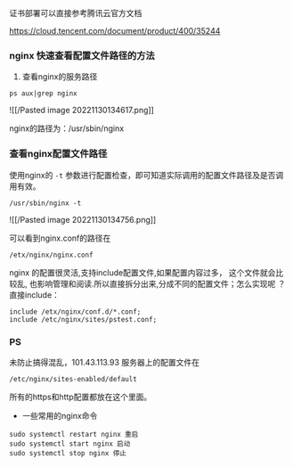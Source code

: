 证书部署可以直接参考腾讯云官方文档

https://cloud.tencent.com/document/product/400/35244

### nginx 快速查看配置文件路径的方法

1. 查看nginx的服务路径

```shell
ps aux|grep nginx
```

![[/Pasted image 20221130134617.png]]

nginx的路径为：/usr/sbin/nginx

### 查看nginx配置文件路径

使用nginx的 `-t` 参数进行配置检查，即可知道实际调用的配置文件路径及是否调用有效。

```shell
/usr/sbin/nginx -t
```

![[/Pasted image 20221130134756.png]]

可以看到nginx.conf的路径在

```
/etx/nginx/nginx.conf
```

nginx 的配置很灵活,支持include配置文件,如果配置内容过多， 这个文件就会比较乱, 也影响管理和阅读.所以直接拆分出来,分成不同的配置文件；怎么实现呢 ？直接include：

```
include /etx/nginx/conf.d/*.conf;
include /etc/nginx/sites/pstest.conf;
```

### PS

未防止搞得混乱，101.43.113.93 服务器上的配置文件在

```
/etc/nginx/sites-enabled/default
```

所有的https和http配置都放在这个里面。

* 一些常用的nginx命令

```
sudo systemctl restart nginx 重启
sudo systemctl start nginx 启动
sudo systemctl stop nginx 停止
```




